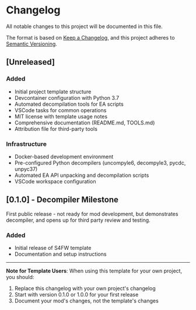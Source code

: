 # Changelog

All notable changes to this project will be documented in this file.

The format is based on [Keep a Changelog](https://keepachangelog.com/en/1.0.0/),
and this project adheres to [Semantic Versioning](https://semver.org/spec/v2.0.0.html).

## [Unreleased]

### Added
- Initial project template structure
- Devcontainer configuration with Python 3.7
- Automated decompilation tools for EA scripts
- VSCode tasks for common operations
- MIT license with template usage notes
- Comprehensive documentation (README.md, TOOLS.md)
- Attribution file for third-party tools

### Infrastructure
- Docker-based development environment
- Pre-configured Python decompilers (uncompyle6, decompyle3, pycdc, unpyc37)
- Automated EA API unpacking and decompilation scripts
- VSCode workspace configuration

## [0.1.0] - Decompiler Milestone

First public release - not ready for mod development, but demonstrates decompiler, and opens up for third party review and testing.

### Added
- Initial release of S4FW template
- Documentation and setup instructions

---

**Note for Template Users**: When using this template for your own project, you should:
1. Replace this changelog with your own project's changelog
2. Start with version 0.1.0 or 1.0.0 for your first release
3. Document your mod's changes, not the template's changes
